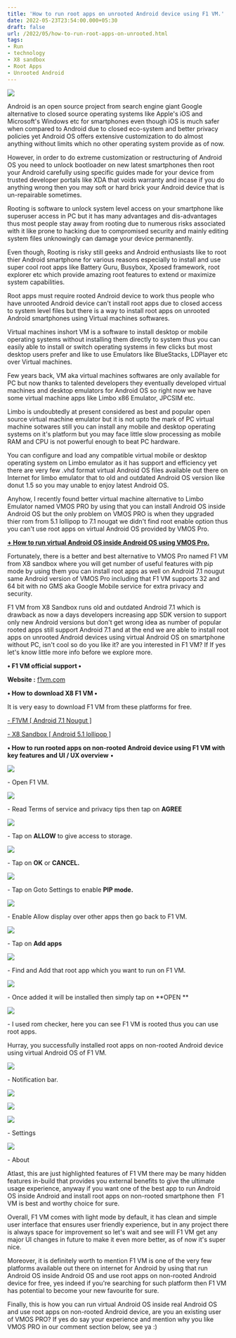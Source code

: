 ```yaml
---
title: 'How to run root apps on unrooted Android device using F1 VM.'
date: 2022-05-23T23:54:00.000+05:30
draft: false
url: /2022/05/how-to-run-root-apps-on-unrooted.html
tags: 
- Run
- technology
- X8 sandbox
- Root Apps
- Unrooted Android
---
```


 [![](https://lh3.googleusercontent.com/-gRGrIkGI96Y/YovRdsTaEiI/AAAAAAAALKo/2QR2kkiJo9wMJKXRCqADCPxKy4hrmQgigCNcBGAsYHQ/s1600/1653330290543018-0.png)](https://lh3.googleusercontent.com/-gRGrIkGI96Y/YovRdsTaEiI/AAAAAAAALKo/2QR2kkiJo9wMJKXRCqADCPxKy4hrmQgigCNcBGAsYHQ/s1600/1653330290543018-0.png) 

  

  

Android is an open source project from search engine giant Google alternative to closed source operating systems like Apple's iOS and Microsoft's Windows etc for smartphones even though iOS is much safer when compared to Android due to closed eco-system and better privacy policies yet Android OS offers extensive customization to do almost anything without limits which no other operating system provide as of now.

  

However, in order to do extreme customization or restructuring of Android OS you need to unlock bootloader on new latest smartphones then root your Android carefully using specific guides made for your device from trusted developer portals like XDA that voids warranty and incase if you do anything wrong then you may soft or hard brick your Android device that is un-repairable sometimes.

  

Rooting is software to unlock system level access on your smartphone like superuser access in PC but it has many advantages and dis-advantages thus most people stay away from rooting due to numerous risks associated with it like prone to hacking due to compromised security and mainly editing system files unknowingly can damage your device permanently.

  

Even though, Rooting is risky still geeks and Android enthusiasts like to root thier Android smartphone for various reasons especially to install and use super cool root apps like Battery Guru, Busybox, Xposed framework, root explorer etc which provide amazing root features to extend or maximize system capabilities.

  

Root apps must require rooted Android device to work thus people who have unrooted Android device can't install root apps due to closed access to system level files but there is a way to install root apps on unrooted Android smartphones using Virtual machines softwares.

  

Virtual machines inshort VM is a software to install desktop or mobile operating systems without installing them directly to system thus you can easily able to install or switch operating systems in few clicks but most desktop users prefer and like to use Emulators like BlueStacks, LDPlayer etc over Virtual machines.

  

Few years back, VM aka virtual machines softwares are only available for PC but now thanks to talented developers they eventually developed virtual machines and desktop emulators for Android OS so right now we have some virtual machine apps like Limbo x86 Emulator, JPCSIM etc.

  

Limbo is undoubtedly at present considered as best and popular open source virtual machine emulator but it is not upto the mark of PC virtual machine sotwares still you can install any mobile and desktop operating systems on it's platform but you may face little slow processing as mobile RAM and CPU is not powerful enough to beat PC hardware.

  

You can configure and load any compatible virtual mobile or desktop operating system on Limbo emulator as it has support and efficiency yet there are very few .vhd format virtual Android OS files available out there on Internet for limbo emulator that to old and outdated Android OS version like donut 1.5 so you may unable to enjoy latest Android OS.

  

Anyhow, I recently found better virtual machine alternative to Limbo Emulator named VMOS PRO by using that you can install Android OS inside Android OS but the only problem on VMOS PRO is when they upgraded thier rom from 5.1 lollipop to 7.1 nougat we didn't find root enable option thus you can't use root apps on virtual Android OS provided by VMOS Pro.

  

**[\+ How to run virtual Android OS inside Android OS using VMOS Pro.](https://www.techtracker.in/2022/05/how-to-run-virtual-android-os-inside.html)**

  

Fortunately, there is a better and best alternative to VMOS Pro named F1 VM from X8 sandbox where you will get number of useful features with pip mode by using them you can install root apps as well on Android 7.1 nougut same Android version of VMOS Pro including that F1 VM supports 32 and 64 bit with no GMS aka Google Mobile service for extra privacy and security.

  

F1 VM from X8 Sandbox runs old and outdated Android 7.1 which is drawback as now a days developers increasing app SDK version to support only new Android versions but don't get wrong idea as number of popular rooted apps still support Android 7.1 and at the end we are able to install root apps on unrooted Android devices using virtual Android OS on smartphone without PC, isn't cool so do you like it? are you interested in F1 VM? If If yes let's know little more info before we explore more.

  

**• F1 VM official support •**  

**Website :** [f1vm.com](http://f1vm.com)

  

**• How to download X8 F1 VM •**

It is very easy to download F1 VM from these platforms for free.

  

[](https://f1vm.com/?r=home)[\- F1VM \[ Android 7.1 Nougut \]](https://f1vm.com/?r=home)

[\- X8 Sandbox \[ Android 5.1 lollipop \]](https://en.x8sb.com/)

**• How to run rooted apps on non-rooted Android device using F1 VM with key features and UI / UX overview** •

  

 [![](https://lh3.googleusercontent.com/-4paOxlBUUb8/YovRcmCJ1pI/AAAAAAAALKk/ta01HhjLfT0qzgwYnNZsKAEYC2knmk8ewCNcBGAsYHQ/s1600/1653330286419350-1.png)](https://lh3.googleusercontent.com/-4paOxlBUUb8/YovRcmCJ1pI/AAAAAAAALKk/ta01HhjLfT0qzgwYnNZsKAEYC2knmk8ewCNcBGAsYHQ/s1600/1653330286419350-1.png) 

  

\- Open F1 VM.

  

 [![](https://lh3.googleusercontent.com/-1I_DJXWOtDI/YovRbqhbm2I/AAAAAAAALKg/36UIqTFUaqsRN2RABkT2kPaCo-jbGNj4gCNcBGAsYHQ/s1600/1653330282403981-2.png)](https://lh3.googleusercontent.com/-1I_DJXWOtDI/YovRbqhbm2I/AAAAAAAALKg/36UIqTFUaqsRN2RABkT2kPaCo-jbGNj4gCNcBGAsYHQ/s1600/1653330282403981-2.png) 

  

\- Read Terms of service and privacy tips then tap on **AGREE**

 **[![](https://lh3.googleusercontent.com/-hxzUqt6B57k/YovRas4cJPI/AAAAAAAALKc/KbioZZAtnz06kE1UB64F-5-dkLlXTxnWwCNcBGAsYHQ/s1600/1653330278934110-3.png)](https://lh3.googleusercontent.com/-hxzUqt6B57k/YovRas4cJPI/AAAAAAAALKc/KbioZZAtnz06kE1UB64F-5-dkLlXTxnWwCNcBGAsYHQ/s1600/1653330278934110-3.png)** 

\- Tap on **ALLOW** to give access to storage.

  

 [![](https://lh3.googleusercontent.com/-eB5YeU6WZq0/YovRZgNQh_I/AAAAAAAALKY/o8mB9VRlm0M9skSN5_um3fTC1bLtyqmIACNcBGAsYHQ/s1600/1653330274920970-4.png)](https://lh3.googleusercontent.com/-eB5YeU6WZq0/YovRZgNQh_I/AAAAAAAALKY/o8mB9VRlm0M9skSN5_um3fTC1bLtyqmIACNcBGAsYHQ/s1600/1653330274920970-4.png) 

  

\- Tap on **OK** or **CANCEL.**

 **[![](https://lh3.googleusercontent.com/-jxamMTqjZQY/YovRYrdLQkI/AAAAAAAALKU/kql9FpIPUGglr1N0tpDU9CQfvdBsmGL5wCNcBGAsYHQ/s1600/1653330270808646-5.png)](https://lh3.googleusercontent.com/-jxamMTqjZQY/YovRYrdLQkI/AAAAAAAALKU/kql9FpIPUGglr1N0tpDU9CQfvdBsmGL5wCNcBGAsYHQ/s1600/1653330270808646-5.png)** 

\- Tap on Goto Settings to enable **PIP mode.**

 **[![](https://lh3.googleusercontent.com/-HhIqoYVYj4Y/YovRXr2OQxI/AAAAAAAALKQ/KS_uKFU_oDAUiQ3rrzhJHbq5YfOhroTewCNcBGAsYHQ/s1600/1653330267200990-6.png)](https://lh3.googleusercontent.com/-HhIqoYVYj4Y/YovRXr2OQxI/AAAAAAAALKQ/KS_uKFU_oDAUiQ3rrzhJHbq5YfOhroTewCNcBGAsYHQ/s1600/1653330267200990-6.png)** 

\- Enable Allow display over other apps then go back to F1 VM.

  

 [![](https://lh3.googleusercontent.com/-71HTkhM3hXM/YovRWlA4voI/AAAAAAAALKM/G3nTluUHYz0iPDw2-UrwUqOmxv8VHYpsQCNcBGAsYHQ/s1600/1653330262303668-7.png)](https://lh3.googleusercontent.com/-71HTkhM3hXM/YovRWlA4voI/AAAAAAAALKM/G3nTluUHYz0iPDw2-UrwUqOmxv8VHYpsQCNcBGAsYHQ/s1600/1653330262303668-7.png) 

  

\- Tap on **Add apps**

 **[![](https://lh3.googleusercontent.com/-edAQLAQMVSc/YovRVb7mK9I/AAAAAAAALKI/11Ec8BqJgoIp4Y5HMvcrDkTmkd31Kh7KQCNcBGAsYHQ/s1600/1653330257996594-8.png)](https://lh3.googleusercontent.com/-edAQLAQMVSc/YovRVb7mK9I/AAAAAAAALKI/11Ec8BqJgoIp4Y5HMvcrDkTmkd31Kh7KQCNcBGAsYHQ/s1600/1653330257996594-8.png)** 

\- Find and Add that root app which you want to run on F1 VM.

  

 [![](https://lh3.googleusercontent.com/-5Qhm5RK_Uts/YovRUTW7vnI/AAAAAAAALKE/h65qxeyp6q0b4Y82yUXdmxqoegSbTk6FgCNcBGAsYHQ/s1600/1653330254634876-9.png)](https://lh3.googleusercontent.com/-5Qhm5RK_Uts/YovRUTW7vnI/AAAAAAAALKE/h65qxeyp6q0b4Y82yUXdmxqoegSbTk6FgCNcBGAsYHQ/s1600/1653330254634876-9.png) 

  

\- Once added it will be installed then simply tap on **OPEN **

 **[![](https://lh3.googleusercontent.com/-SNY2VqUIXyQ/YovRTiQ1o6I/AAAAAAAALKA/r3IhsfIsyNQjWdzzekngVBauNbzRoUQFQCNcBGAsYHQ/s1600/1653330249517612-10.png)](https://lh3.googleusercontent.com/-SNY2VqUIXyQ/YovRTiQ1o6I/AAAAAAAALKA/r3IhsfIsyNQjWdzzekngVBauNbzRoUQFQCNcBGAsYHQ/s1600/1653330249517612-10.png)** 

\- I used rom checker, here you can see F1 VM is rooted thus you can use root apps.

  

Hurray, you successfully installed root apps on non-rooted Android device using virtual Android OS of F1 VM.

  

 [![](https://lh3.googleusercontent.com/-CL0Rhgfcb34/YovRSEE_qtI/AAAAAAAALJ8/E6LYWUSXf3Y1MjAf-zLEiJzdlv2ld5KzwCNcBGAsYHQ/s1600/1653330244873658-11.png)](https://lh3.googleusercontent.com/-CL0Rhgfcb34/YovRSEE_qtI/AAAAAAAALJ8/E6LYWUSXf3Y1MjAf-zLEiJzdlv2ld5KzwCNcBGAsYHQ/s1600/1653330244873658-11.png) 

  

\- Notification bar.

  

 [![](https://lh3.googleusercontent.com/-md3ePmoEsm0/YovRQ9m9yMI/AAAAAAAALJ4/2jl02XaHNY075i8FAgomAPHXe7tiMfJXACNcBGAsYHQ/s1600/1653330240164707-12.png)](https://lh3.googleusercontent.com/-md3ePmoEsm0/YovRQ9m9yMI/AAAAAAAALJ4/2jl02XaHNY075i8FAgomAPHXe7tiMfJXACNcBGAsYHQ/s1600/1653330240164707-12.png) 

  

 [![](https://lh3.googleusercontent.com/-INDMVg8Y7p4/YovRPwQ5h9I/AAAAAAAALJ0/hKS3uTe-flE0YWEE3C-OGDWKgj0B6wZigCNcBGAsYHQ/s1600/1653330235873594-13.png)](https://lh3.googleusercontent.com/-INDMVg8Y7p4/YovRPwQ5h9I/AAAAAAAALJ0/hKS3uTe-flE0YWEE3C-OGDWKgj0B6wZigCNcBGAsYHQ/s1600/1653330235873594-13.png) 

  

 [![](https://lh3.googleusercontent.com/-WlSjGmQUcrg/YovRO80XfUI/AAAAAAAALJw/rW5PORZtdmY8b6ig50FfH0yHCjnyN8_3ACNcBGAsYHQ/s1600/1653330232271043-14.png)](https://lh3.googleusercontent.com/-WlSjGmQUcrg/YovRO80XfUI/AAAAAAAALJw/rW5PORZtdmY8b6ig50FfH0yHCjnyN8_3ACNcBGAsYHQ/s1600/1653330232271043-14.png) 

  

\- Settings

  

 [![](https://lh3.googleusercontent.com/-ETfQYv0BXJg/YovROJuYwkI/AAAAAAAALJs/MLTzmOoBFx8PuljSZUFs7eK6y2m5b3U0wCNcBGAsYHQ/s1600/1653330228235098-15.png)](https://lh3.googleusercontent.com/-ETfQYv0BXJg/YovROJuYwkI/AAAAAAAALJs/MLTzmOoBFx8PuljSZUFs7eK6y2m5b3U0wCNcBGAsYHQ/s1600/1653330228235098-15.png) 

  

\- About

  

Atlast, this are just highlighted features of F1 VM there may be many hidden features in-build that provides you external benefits to give the ultimate usage experience, anyway if you want one of the best app to run Android OS inside Android and install root apps on non-rooted smartphone then  F1 VM is best and worthy choice for sure.

  

Overall, F1 VM comes with light mode by default, it has clean and simple user interface that ensures user friendly experience, but in any project there is always space for improvement so let's wait and see will F1 VM get any major UI changes in future to make it even more better, as of now it's super nice.

  

Moreover, it is definitely worth to mention F1 VM is one of the very few platforms available out there on internet for Android by using that run Android OS inside Android OS and use root apps on non-rooted Android device for free, yes indeed if you're searching for such platform then F1 VM has potential to become your new favourite for sure.

  

Finally, this is how you can run virtual Android OS inside real Android OS and use root apps on non-rooted Android device, are you an existing user of VMOS PRO? If yes do say your experience and mention why you like VMOS PRO in our comment section below, see ya :)